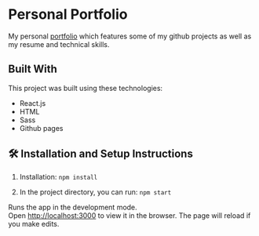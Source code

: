 
# Personal Portfolio

My personal <a href="https://catherineisonline.github.io/personal-portfolio/">portfolio</a> which features some of my github projects as well as my resume and technical skills.<br/>

## Built With

This project was built using these technologies:

- React.js
- HTML
- Sass
- Github pages

## 🛠 Installation and Setup Instructions

1. Installation: `npm install`

2. In the project directory, you can run: `npm start`

Runs the app in the development mode.\
Open [http://localhost:3000](http://localhost:3000) to view it in the browser.
The page will reload if you make edits.
